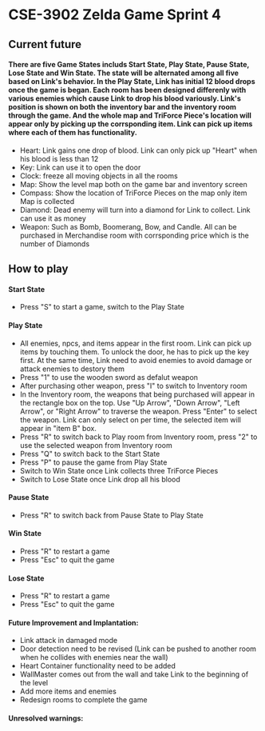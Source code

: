# CSE-3902 Zelda Game Sprint 4
## Current future

#### There are five Game States includs Start State, Play State, Pause State, Lose State and Win State. The state will be alternated among all five based on Link's behavior. In the Play State, Link has initial 12 blood drops once the game is began. Each room has been designed differenly with various enemies which cause Link to drop his blood variously. Link's position is shown on both the inventory bar and the inventory room through the game. And the whole map and TriForce Piece's location will appear only by picking up the corrsponding item. Link can pick up items where each of them has functionality.
* Heart: Link gains one drop of blood. Link can only pick up "Heart" when his blood is less than 12
* Key: Link can use it to open the door
* Clock: freeze all moving objects in all the rooms
* Map: Show the level map both on the game bar and inventory screen
* Compass: Show the location of TriForce Pieces on the map only item Map is collected
* Diamond: Dead enemy will turn into a diamond for Link to collect. Link can use it as money
* Weapon: Such as Bomb, Boomerang, Bow, and Candle. All can be purchased in Merchandise room with corrsponding price which is the number of Diamonds


## How to play

#### Start State
* Press "S" to start a game, switch to the Play State
#### Play State
* All enemies, npcs, and items appear in the first room. Link can pick up items by touching them. To unlock the door, he has to pick up the key first. At the same time, Link need to avoid enemies to avoid damage or attack enemies to destory them
* Press "1" to use the wooden sword as defalut weapon
* After purchasing other weapon, press "I" to switch to Inventory room 
* In the Inventory room, the weapons that being purchased will appear in the rectangle box on the top. Use "Up Arrow", "Down Arrow", "Left Arrow", or "Right Arrow" to traverse the weapon. Press "Enter" to select the weapon. Link can only select on per time, the selected item will appear in "item B" box. 
* Press "R" to switch back to Play room from Inventory room, press "2" to use the selected weapon from Inventory room
* Press "Q" to switch back to the Start State
* Press "P" to pause the game from Play State
* Switch to Win State once Link collects three TriForce Pieces
* Switch to Lose State once Link drop all his blood
#### Pause State
* Press "R" to switch back from Pause State to Play State 
#### Win State
* Press "R" to restart a game
* Press "Esc" to quit the game 
#### Lose State
* Press "R" to restart a game
* Press "Esc" to quit the game


#### Future Improvement and Implantation:
* Link attack in damaged mode
* Door detection need to be revised (Link can be pushed to another room when he collides with enemies near the wall)
* Heart Container functionality need to be added
* WallMaster comes out from the wall and take Link to the beginning of the level
* Add more items and enemies
* Redesign rooms to complete the game

#### Unresolved warnings:  
